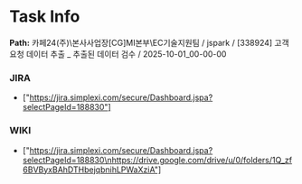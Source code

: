 # Task Info

**Path:** 카페24(주)\본사사업장\[CG]MI본부\EC기술지원팀 / jspark / [338924] 고객 요청 데이터 추출 _ 추출된 데이터 검수 / 2025-10-01_00-00-00

### JIRA
- ["https://jira.simplexi.com/secure/Dashboard.jspa?selectPageId=188830"]

### WIKI
- ["https://jira.simplexi.com/secure/Dashboard.jspa?selectPageId=188830\nhttps://drive.google.com/drive/u/0/folders/1Q_zf6BVByxBAhDTHbejqbnihLPWaXziA"]

